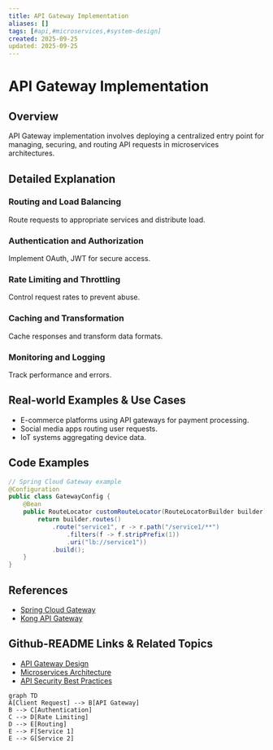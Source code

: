 ```yaml
---
title: API Gateway Implementation
aliases: []
tags: [#api,#microservices,#system-design]
created: 2025-09-25
updated: 2025-09-25
---
```


# API Gateway Implementation

## Overview

API Gateway implementation involves deploying a centralized entry point for managing, securing, and routing API requests in microservices architectures.

## Detailed Explanation

### Routing and Load Balancing

Route requests to appropriate services and distribute load.

### Authentication and Authorization

Implement OAuth, JWT for secure access.

### Rate Limiting and Throttling

Control request rates to prevent abuse.

### Caching and Transformation

Cache responses and transform data formats.

### Monitoring and Logging

Track performance and errors.

## Real-world Examples & Use Cases

- E-commerce platforms using API gateways for payment processing.
- Social media apps routing user requests.
- IoT systems aggregating device data.

## Code Examples

```java
// Spring Cloud Gateway example
@Configuration
public class GatewayConfig {
    @Bean
    public RouteLocator customRouteLocator(RouteLocatorBuilder builder) {
        return builder.routes()
            .route("service1", r -> r.path("/service1/**")
                .filters(f -> f.stripPrefix(1))
                .uri("lb://service1"))
            .build();
    }
}
```

## References

- [Spring Cloud Gateway](https://spring.io/projects/spring-cloud-gateway)
- [Kong API Gateway](https://konghq.com/kong/)

## Github-README Links & Related Topics

- [API Gateway Design](./api-gateway-design/README.md)
- [Microservices Architecture](./microservices-architecture/README.md)
- [API Security Best Practices](./api-security-best-practices/README.md)

```mermaid
graph TD
A[Client Request] --> B[API Gateway]
B --> C[Authentication]
C --> D[Rate Limiting]
D --> E[Routing]
E --> F[Service 1]
E --> G[Service 2]
```